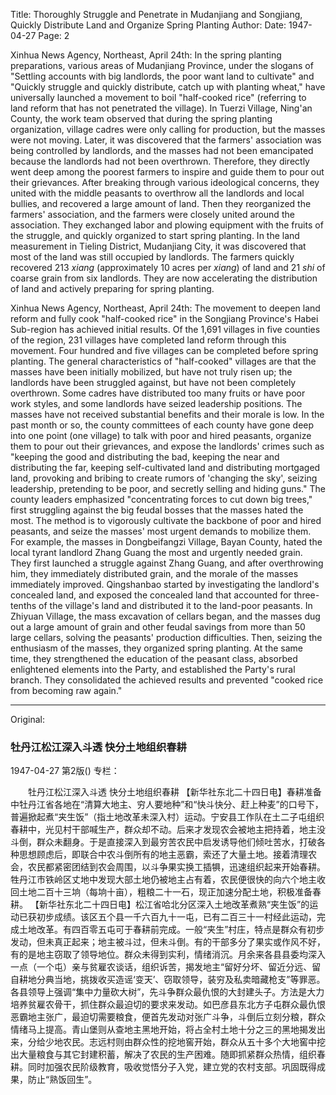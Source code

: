 Title: Thoroughly Struggle and Penetrate in Mudanjiang and Songjiang, Quickly Distribute Land and Organize Spring Planting
Author:
Date: 1947-04-27
Page: 2

Xinhua News Agency, Northeast, April 24th: In the spring planting preparations, various areas of Mudanjiang Province, under the slogans of "Settling accounts with big landlords, the poor want land to cultivate" and "Quickly struggle and quickly distribute, catch up with planting wheat," have universally launched a movement to boil "half-cooked rice" (referring to land reform that has not penetrated the village). In Tuerzi Village, Ning'an County, the work team observed that during the spring planting organization, village cadres were only calling for production, but the masses were not moving. Later, it was discovered that the farmers' association was being controlled by landlords, and the masses had not been emancipated because the landlords had not been overthrown. Therefore, they directly went deep among the poorest farmers to inspire and guide them to pour out their grievances. After breaking through various ideological concerns, they united with the middle peasants to overthrow all the landlords and local bullies, and recovered a large amount of land. Then they reorganized the farmers' association, and the farmers were closely united around the association. They exchanged labor and plowing equipment with the fruits of the struggle, and quickly organized to start spring planting. In the land measurement in Tieling District, Mudanjiang City, it was discovered that most of the land was still occupied by landlords. The farmers quickly recovered 213 *xiang* (approximately 10 acres per *xiang*) of land and 21 *shi* of coarse grain from six landlords. They are now accelerating the distribution of land and actively preparing for spring planting.

Xinhua News Agency, Northeast, April 24th: The movement to deepen land reform and fully cook "half-cooked rice" in the Songjiang Province's Habei Sub-region has achieved initial results. Of the 1,691 villages in five counties of the region, 231 villages have completed land reform through this movement. Four hundred and five villages can be completed before spring planting. The general characteristics of "half-cooked" villages are that the masses have been initially mobilized, but have not truly risen up; the landlords have been struggled against, but have not been completely overthrown. Some cadres have distributed too many fruits or have poor work styles, and some landlords have seized leadership positions. The masses have not received substantial benefits and their morale is low. In the past month or so, the county committees of each county have gone deep into one point (one village) to talk with poor and hired peasants, organize them to pour out their grievances, and expose the landlords' crimes such as "keeping the good and distributing the bad, keeping the near and distributing the far, keeping self-cultivated land and distributing mortgaged land, provoking and bribing to create rumors of 'changing the sky', seizing leadership, pretending to be poor, and secretly selling and hiding guns." The county leaders emphasized "concentrating forces to cut down big trees," first struggling against the big feudal bosses that the masses hated the most. The method is to vigorously cultivate the backbone of poor and hired peasants, and seize the masses' most urgent demands to mobilize them. For example, the masses in Dongbeifangzi Village, Bayan County, hated the local tyrant landlord Zhang Guang the most and urgently needed grain. They first launched a struggle against Zhang Guang, and after overthrowing him, they immediately distributed grain, and the morale of the masses immediately improved. Qingshanbao started by investigating the landlord's concealed land, and exposed the concealed land that accounted for three-tenths of the village's land and distributed it to the land-poor peasants. In Zhiyuan Village, the mass excavation of cellars began, and the masses dug out a large amount of grain and other feudal savings from more than 50 large cellars, solving the peasants' production difficulties. Then, seizing the enthusiasm of the masses, they organized spring planting. At the same time, they strengthened the education of the peasant class, absorbed enlightened elements into the Party, and established the Party's rural branch. They consolidated the achieved results and prevented "cooked rice from becoming raw again."



<hr /> 

Original: 


### 牡丹江松江深入斗透  快分土地组织春耕

1947-04-27
第2版()
专栏：

　　牡丹江松江深入斗透
    快分土地组织春耕
    【新华社东北二十四日电】春耕准备中牡丹江省各地在“清算大地主、穷人要地种”和“快斗快分、赶上种麦”的口号下，普遍掀起煮“夹生饭”（指土地改革未深入村）运动。宁安县工作队在土二子屯组织春耕中，光见村干部喊生产，群众却不动。后来才发现农会被地主把持着，地主没斗倒，群众未翻身。于是直接深入到最穷苦农民中启发诱导他们倾吐苦水，打破各种思想顾虑后，即联合中农斗倒所有的地主恶霸，索还了大量土地。接着清理农会，农民都紧密团结到农会周围，以斗争果实换工插犋，迅速组织起来开始春耕。牲丹江市铁岭区丈地中发现大部土地仍被地主占有着，农民便很快的向六个地主收回土地二百十三垧（每垧十亩），粗粮二十一石，现正加速分配土地，积极准备春耕。
    【新华社东北二十四日电】松江省哈北分区深入土地改革煮熟“夹生饭”的运动已获初步成绩。该区五个县一千六百九十一屯，已有二百三十一村经此运动，完成土地改革。有四百零五屯可于春耕前完成。一般“夹生”村庄，特点是群众有初步发动，但未真正起来；地主被斗过，但未斗倒。有的干部多分了果实或作风不好，有的是地主窃取了领导地位。群众未得到实利，情绪消沉。月余来各县县委均深入一点（一个屯）亲与贫雇农谈话，组织诉苦，揭发地主“留好分坏、留近分远、留自耕地分典当地，挑拨收买造谣‘变天’、窃取领导，装穷及私卖暗藏枪支”等罪恶。各县领导上强调“集中力量砍大树”，先斗争群众最仇恨的大封建头子。方法是大力培养贫雇农骨干，抓住群众最迫切的要求来发动。如巴彦县东北方子屯群众最仇恨恶霸地主张广，最迫切需要粮食，便首先发动对张广斗争，斗倒后立刻分粮，群众情绪马上提高。青山堡则从查地主黑地开始，将占全村土地十分之三的黑地揭发出来，分给少地农民。志远村则由群众性的挖地窖开始，群众从五十多个大地窖中挖出大量粮食与其它封建积蓄，解决了农民的生产困难。随即抓紧群众热情，组织春耕。同时加强农民阶级教育，吸收觉悟分子入党，建立党的农村支部。巩固既得成果，防止“熟饭回生”。
